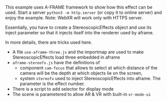 This example uses A-FRAME framework to show how this effect can be used.
Start a server `python3 -m http.server` (or copy it to online server) and enjoy the example.
Note: WebXR will work only with HTTPS server.

Essentially, you have to create a StereoscopicEffects object and use its inject parameter so that it injects itself into the renderer used by aframe.

In more details, there are tricks used here.
- A file `use-aframe-three.js` and the importmap are used to make StereoscopicEffects load three embedded in aframe
- `aframe-stereofx.js` have the definitions of
  - component `cam-focus` that allows to select at which distance of the camera will be the depth at which objects lie on the screen,
  - system `stereofx` used to inject StereoscopicEffects into aframe. The parameter is the effect number.
- There is a script to add selector for display mode
- The scene is parametered to allow AR & VR with built-in `xr-mode-ui`
